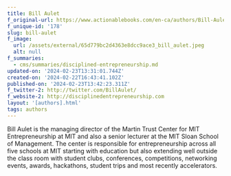 ```yaml
---
title: Bill Aulet
f_original-url: https://www.actionablebooks.com/en-ca/authors/Bill-Aulet/
f_unique-id: '178'
slug: bill-aulet
f_image:
  url: /assets/external/65d779bc2d4363e8dcc9ace3_bill_aulet.jpeg
  alt: null
f_summaries:
  - cms/summaries/disciplined-entrepreneurship.md
updated-on: '2024-02-23T13:31:01.744Z'
created-on: '2024-02-22T16:43:41.102Z'
published-on: '2024-02-23T13:42:23.311Z'
f_twitter-2: http://twitter.com/BillAulet/
f_website-2: http://disciplinedentrepreneurship.com
layout: '[authors].html'
tags: authors
---
```


Bill Aulet is the managing director of the Martin Trust Center for MIT Entrepreneurship at MIT and also a senior lecturer at the MIT Sloan School of Management. The center is responsible for entrepreneurship across all five schools at MIT starting with education but also extending well outside the class room with student clubs, conferences, competitions, networking events, awards, hackathons, student trips and most recently accelerators.
